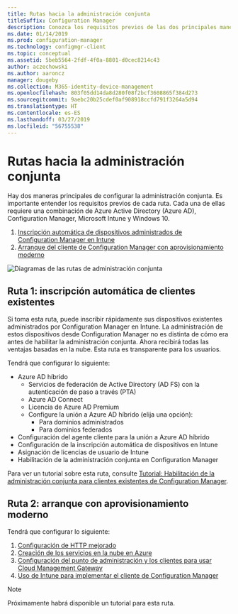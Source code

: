 ```yaml
---
title: Rutas hacia la administración conjunta
titleSuffix: Configuration Manager
description: Conozca los requisitos previos de las dos principales maneras de configurar la administración conjunta.
ms.date: 01/14/2019
ms.prod: configuration-manager
ms.technology: configmgr-client
ms.topic: conceptual
ms.assetid: 5beb5564-2fdf-4f0a-8801-d0cec8214c43
author: aczechowski
ms.author: aaroncz
manager: dougeby
ms.collection: M365-identity-device-management
ms.openlocfilehash: 803f05dd14da8d280f08f2bcf3608865f384d273
ms.sourcegitcommit: 9aebc20b25cdef0af908918ccfd791f3264a5d94
ms.translationtype: HT
ms.contentlocale: es-ES
ms.lasthandoff: 03/27/2019
ms.locfileid: "56755538"
---
```

# <a name="paths-to-co-management"></a>Rutas hacia la administración conjunta

Hay dos maneras principales de configurar la administración conjunta. Es importante entender los requisitos previos de cada ruta. Cada una de ellas requiere una combinación de Azure Active Directory (Azure AD), Configuration Manager, Microsoft Intune y Windows 10. 

1. [Inscripción automática de dispositivos administrados de Configuration Manager en Intune](#bkmk_path1)  
2. [Arranque del cliente de Configuration Manager con aprovisionamiento moderno](#bkmk_path2)  

![Diagramas de las rutas de administración conjunta](media/co-management-paths.png)



## <a name="bkmk_path1"></a> Ruta 1: inscripción automática de clientes existentes

Si toma esta ruta, puede inscribir rápidamente sus dispositivos existentes administrados por Configuration Manager en Intune. La administración de estos dispositivos desde Configuration Manager no es distinta de cómo era antes de habilitar la administración conjunta. Ahora recibirá todas las ventajas basadas en la nube. Esta ruta es transparente para los usuarios.

Tendrá que configurar lo siguiente:
- Azure AD híbrido
    - Servicios de federación de Active Directory (AD FS) con la autenticación de paso a través (PTA)
    - Azure AD Connect
    - Licencia de Azure AD Premium
    - Configure la unión a Azure AD híbrido (elija una opción):
        - Para dominios administrados
        - Para dominios federados
- Configuración del agente cliente para la unión a Azure AD híbrido
- Configuración de la inscripción automática de dispositivos en Intune
- Asignación de licencias de usuario de Intune
- Habilitación de la administración conjunta en Configuration Manager

Para ver un tutorial sobre esta ruta, consulte [Tutorial: Habilitación de la administración conjunta para clientes existentes de Configuration Manager](/sccm/comanage/tutorial-co-manage-clients).



## <a name="bkmk_path2"></a> Ruta 2: arranque con aprovisionamiento moderno

Tendrá que configurar lo siguiente:

1. [Configuración de HTTP mejorado](/sccm/core/plan-design/hierarchy/enhanced-http)  
2. [Creación de los servicios en la nube en Azure](/sccm/core/servers/deploy/configure/azure-services-wizard)  
3. [Configuración del punto de administración y los clientes para usar Cloud Management Gateway](/sccm/core/clients/manage/cmg/setup-cloud-management-gateway)  
4. [Uso de Intune para implementar el cliente de Configuration Manager](/sccm/comanage/how-to-prepare-win10)  

> [!Note]  
> Próximamente habrá disponible un tutorial para esta ruta.

